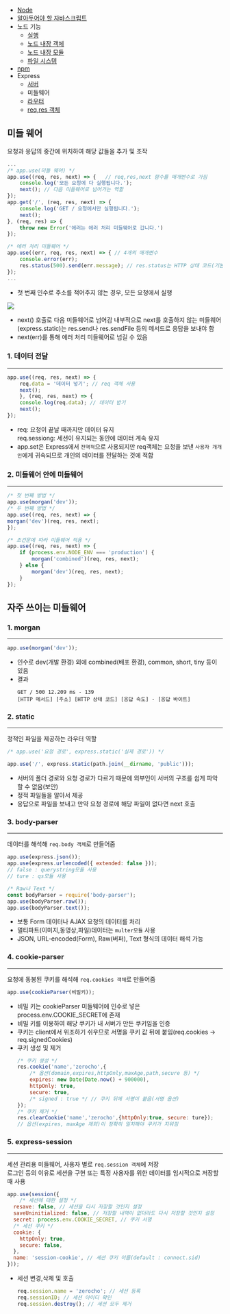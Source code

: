 - [Node](./README.md)
- [알아두어야 할 자바스크립트](./JavaScript.md)
- 노드 기능
    - [실행](./Node.md) 
    - [노드 내장 객체](./Objects.md)  
    - [노드 내장 모듈](./Module.md)  
    - [파일 시스템](./FileSystem.md)
- [npm](./npm.md) 
- Express 
    - [서버](./Express.md)  
    - 미들웨어
    - [라우터](./Router.md)
    - [req,res 객체](./req-res.md)

## 미들 웨어

요청과 응답의 중간에 위치하여 해당 값들을 추가 및 조작    
~~~js
...
/* app.use(미들 웨어) */
app.use((req, res, next) => {   // req,res,next 함수를 매개변수로 가짐
    console.log('모든 요청에 다 실행됩니다.');
    next(); // 다음 미들웨어로 넘어가는 역할
});
app.get('/', (req, res, next) => {
    console.log('GET / 요청에서만 실행됩니다.');
    next();
}, (req, res) => {
    throw new Error('에러는 에러 처리 미들웨어로 갑니다.')
});

/* 에러 처리 미들웨어 */
app.use((err, req, res, next) => { // 4개의 매개변수
    console.error(err);
    res.status(500).send(err.message); // res.status는 HTTP 상태 코드(기본값 200)
});
...
~~~
- 첫 번째 인수로 주소를 적어주지 않는 경우, 모든 요청에서 실행

<img src="https://thebook.io/img/080229/243_1.jpg">

- next() 호출로 다음 미들웨어로 넘어감
    내부적으로 next를 호출하지 않는 미들웨어(express.static)는 res.send나 res.sendFile 등의 메서드로 응답을 보내야 함
- next(err)를 통해 에러 처리 미들웨어로 넘길 수 있음

### 1. 데이터 전달

***
~~~js
app.use((req, res, next) => {
    req.data = '데이터 넣기'; // req 객체 사용
    next();
    }, (req, res, next) => {
    console.log(req.data); // 데이터 받기
    next();
});
~~~
- req: 요청이 끝날 때까지만 데이터 유지   
req.sessiong: 세션이 유지되는 동안에 데이터 계속 유지   
- app.set은 Express에서 `전역적`으로 사용되지만 req객체는 요청을 보낸 `사용자 개개인`에게 귀속되므로 개인의 데이터를 전달하는 것에 적합


### 2. 미들웨어 안에 미들웨어

***
~~~js
/* 첫 번째 방법 */
app.use(morgan('dev'));
/* 두 번째 방법 */
app.use((req, res, next) => {
morgan('dev')(req, res, next);
});

/* 조건문에 따라 미들웨어 적용 */
app.use((req, res, next) => {
    if (process.env.NODE_ENV === 'production') {
        morgan('combined')(req, res, next);
    } else {
        morgan('dev')(req, res, next);
    }
});
~~~

## 자주 쓰이는 미들웨어

### 1. morgan

***
~~~js
app.use(morgan('dev'));
~~~
- 인수로 dev(개발 환경) 외에 combined(배포 환경), common, short, tiny 등이 있음
- 결과  
    ~~~console
    GET / 500 12.209 ms - 139
    [HTTP 메서드] [주소] [HTTP 상태 코드] [응답 속도] - [응답 바이트]
    ~~~

### 2. static

***
정적인 파일을 제공하는 라우터 역할
~~~js
/* app.use('요청 경로', express.static('실제 경로')) */

app.use('/', express.static(path.join(__dirname, 'public')));
~~~
- 서버의 폴더 경로와 요청 경로가 다르기 때문에 외부인이 서버의 구조를 쉽게 파악할 수 없음(보안)
- 정적 파일들을 알아서 제공
- 응답으로 파일을 보내고 만약 요청 경로에 해당 파일이 없다면 next 호출

### 3. body-parser

***
데이터를 해석해 `req.body 객체`로 만들어줌
~~~js
app.use(express.json());
app.use(express.urlencoded({ extended: false }));
// false : querystring모듈 사용
// ture : qs모듈 사용

/* Raw나 Text */
const bodyParser = require('body-parser');
app.use(bodyParser.raw());
app.use(bodyParser.text());
~~~
- 보통 Form 데이터나 AJAX 요청의 데이터를 처리
- 멀티파트(이미지,동영상,파일)데이터는 `multer모듈` 사용
- JSON, URL-encoded(Form), Raw(버퍼), Text 형식의 데이터 해석 가능

### 4. cookie-parser

***
요청에 동봉된 쿠키를 해석해 `req.cookies 객체`로 만들어줌
~~~js
app.use(cookieParser(비밀키));
~~~
- 비밀 키는 cookieParser 미들웨어에 인수로 넣은 process.env.COOKIE_SECRET에 존재
- 비밀 키를 이용하여 해당 쿠키가 내 서버가 만든 쿠키임을 인증
- 쿠키는 client에서 위조하기 쉬우므로 서명을 쿠키 값 뒤에 붙임(req.cookies → req.signedCookies)
- 쿠키 생성 및 제거
    ~~~js
    /* 쿠키 생성 */
    res.cookie('name','zerocho',{ 
        /* 옵션(domain,expires,httpOnly,maxAge,path,secure 등) */
        expires: new Date(Date.now() + 900000),
        httpOnly: true,
        secure: true,
        /* signed : true */ // 쿠키 뒤에 서명이 붙음(서명 옵션)
    });
    /* 쿠키 제거 */
    res.clearCookie('name','zerocho',{httpOnly:true, secure: ture});
    // 옵션(expires, maxAge 제외)이 정확히 일치해야 쿠키가 지워짐
    ~~~

### 5. express-session

***
세션 관리용 미들웨어, 사용자 별로 `req.session 객체`에 저장  
로그인 등의 이유로 세션을 구현 또는 특정 사용자를 위한 데이터를 임시적으로 저장할 때 사용   
~~~js
app.use(session({
    /* 세션에 대한 설정 */
  resave: false, // 세션을 다시 저장할 것인지 설정
  saveUninitialized: false, // 저장할 내역이 없더라도 다시 저장할 것인지 설정
  secret: process.env.COOKIE_SECRET, // 쿠키 서명
  /* 세선 쿠키 */
  cookie: {
    httpOnly: true,
    secure: false,
  },
  name: 'session-cookie', // 세션 쿠키 이름(default : connect.sid)
}));
~~~
- 세션 변경,삭제 및 호출
    ~~~js
    req.session.name = 'zerocho'; // 세션 등록
    req.sessionID; // 세션 아이디 확인
    req.session.destroy(); // 세션 모두 제거
    ~~~
